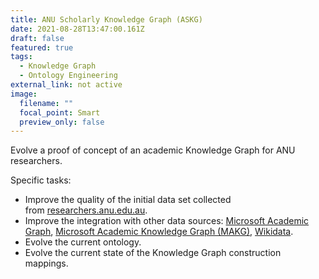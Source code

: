 ```yaml
---
title: ANU Scholarly Knowledge Graph (ASKG)
date: 2021-08-28T13:47:00.161Z
draft: false
featured: true
tags:
  - Knowledge Graph
  - Ontology Engineering
external_link: not active
image:
  filename: ""
  focal_point: Smart
  preview_only: false
---
```

Evolve a proof of concept of an academic Knowledge Graph for ANU researchers.

Specific tasks:

* Improve the quality of the initial data set collected from [researchers.anu.edu.au](https://researchers.anu.edu.au/researchers).
* Improve the integration with other data sources: [Microsoft Academic Graph](https://www.microsoft.com/en-us/research/project/microsoft-academic-graph/), [Microsoft Academic Knowledge Graph (MAKG)](https://makg.org/), [Wikidata](https://query.wikidata.org/).
* Evolve the current ontology.
* Evolve the current state of the Knowledge Graph construction mappings.